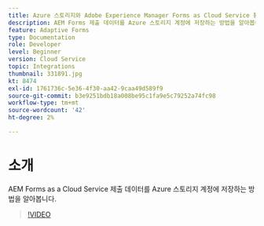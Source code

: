 ```yaml
---
title: Azure 스토리지와 Adobe Experience Manager Forms as Cloud Service 통합
description: AEM Forms 제출 데이터를 Azure 스토리지 계정에 저장하는 방법을 알아봅니다.
feature: Adaptive Forms
type: Documentation
role: Developer
level: Beginner
version: Cloud Service
topic: Integrations
thumbnail: 331891.jpg
kt: 8474
exl-id: 1761736c-5e36-4f30-aa42-9caa49d589f9
source-git-commit: b3e9251bdb18a008be95c1fa9e5c79252a74fc98
workflow-type: tm+mt
source-wordcount: '42'
ht-degree: 2%

---
```


# 소개

AEM Forms as a Cloud Service 제출 데이터를 Azure 스토리지 계정에 저장하는 방법을 알아봅니다.

>[!VIDEO](https://video.tv.adobe.com/v/336028?quality=12&learn=on)
